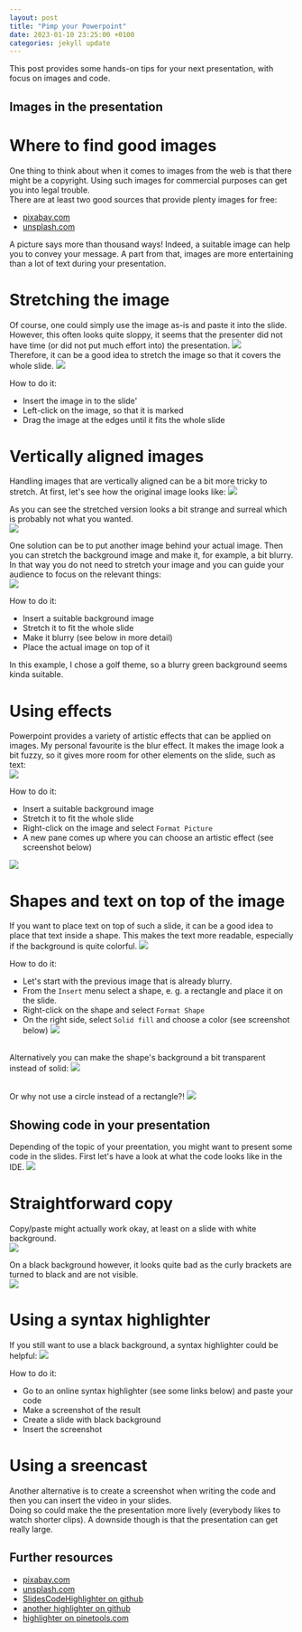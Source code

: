 ```yaml
---
layout: post
title: "Pimp your Powerpoint"
date: 2023-01-10 23:25:00 +0100
categories: jekyll update
---
```


This post provides some hands-on tips for your next presentation, with focus on images and code.

## Images in the presentation

# Where to find good images
One thing to think about when it comes to images from the web is that there might be a copyright. Using such images for commercial purposes can get you into legal trouble.<br>
There are at least two good sources that provide plenty images for free:

* [pixabay.com](http://www.pixabay.com)
* [unsplash.com](http://www.unsplash.com)

A picture says more than thousand ways! Indeed, a suitable image can help you to convey your message. A part from that, images are more entertaining than a lot of text during your presentation.

# Stretching the image
Of course, one could simply use the image as-is and paste it into the slide. However, this often looks quite sloppy, it seems that the presenter did not have time (or did not put much effort into) the presentation.
![](/assets/pimp-ppt/01-image-dump-small.png)
<br>Therefore, it can be a good idea to stretch the image so that it covers the whole slide.
![](/assets/pimp-ppt/02-image-stretched-small.png)

How to do it:

* Insert the image in to the slide'
* Left-click on the image, so that it is marked
* Drag the image at the edges until it fits the whole slide 

# Vertically aligned images
Handling images that are vertically aligned can be a bit more tricky to stretch. At first, let's see how the original image looks like:
![](/assets/pimp-ppt/03-vertical-image-original-small.png)

As you can see the stretched version looks a bit strange and surreal which is probably not what you wanted.<br>
![](/assets/pimp-ppt/04-image-vertical-stretched-small.png)

One solution can be to put another image behind your actual image. Then you can stretch the background image and make it, for example, a bit blurry.<br>
In that way you do not need to stretch your image and you can guide your audience to focus on the relevant things:<br>
![](/assets/pimp-ppt/05-image-vertical-blurred-background-small.png)

How to do it:

* Insert a suitable background image
* Stretch it to fit the whole slide
* Make it blurry (see below in more detail)
* Place the actual image on top of it

In this example, I chose a golf theme, so a blurry green background seems kinda suitable.

# Using effects
Powerpoint provides a variety of artistic effects that can be applied on images. My personal favourite is the blur effect. It makes the image look a bit fuzzy, so it gives more room for other elements on the slide, such as text:<br>
![](/assets/pimp-ppt/06-image-blur-small.png)

How to do it:

* Insert a suitable background image
* Stretch it to fit the whole slide
* Right-click on the image and select `Format Picture`
* A new pane comes up where you can choose an artistic effect (see screenshot below)

![](/assets/pimp-ppt/07-artistic-effect-small.png)

# Shapes and text on top of the image
If you want to place text on top of such a slide, it can be a good idea to place that text inside a shape. This makes the text more readable, especially if the background is quite colorful.
![](/assets/pimp-ppt/08-shape-over-image-solid.png)

How to do it:

* Let's start with the previous image that is already blurry.
* From the `Insert` menu select a shape, e. g. a rectangle and place it on the slide.
* Right-click on the shape and select `Format Shape`
* On the right side, select `Solid fill` and choose a color (see screenshot below)
![](/assets/pimp-ppt/09-shape-solid-color.png)

<br>Alternatively you can make the shape's background a bit transparent instead of solid:
![](/assets/pimp-ppt/10-shape-over-image-transparent.png)

<br>Or why not use a circle instead of a rectangle?!
![](/assets/pimp-ppt/11-shape-over-image-circle.png)


## Showing code in your presentation
Depending of the topic of your preentation, you might want to present some code in the slides.
First let's have a look at what the code looks like in the IDE.
![](/assets/pimp-ppt/12-original-code-from-intellij.png)
 
# Straightforward copy
Copy/paste might actually work okay, at least on a slide with white background.<br>
![](/assets/pimp-ppt/13-code-on-white-slide.png)

On a black background however, it looks quite bad as the curly brackets are turned to black and are not visible.<br>
![](/assets/pimp-ppt/14-code-on-black-slide.png)

# Using a syntax highlighter
If you still want to use a black background, a syntax highlighter could be helpful:
![](/assets/pimp-ppt/15-code-from-highlighter.png)

How to do it:

* Go to an online syntax highlighter (see some links below) and paste your code
* Make a screenshot of the result
* Create a slide with black background
* Insert the screenshot

# Using a sreencast
Another alternative is to create a screenshot when writing the code and then you can insert the video in your slides.<br>
Doing so could make the the presentation more lively (everybody likes to watch shorter clips). A downside though is that the presentation can get really large.

## Further resources

* [pixabay.com](http://www.pixabay.com)
* [unsplash.com](http://www.unsplash.com)
* [SlidesCodeHighlighter on github](https://romannurik.github.io/SlidesCodeHighlighter)
* [another highlighter on github](https://emn178.github.io/online-tools/syntax_highlight.html)
* [highlighter on pinetools.com](https://pinetools.com/syntax-highlighter)
